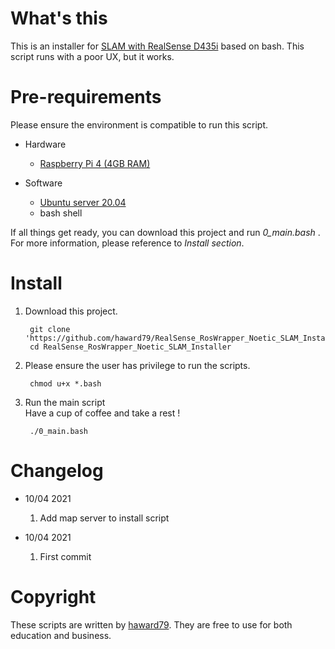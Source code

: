 # What's this
This is an installer for [SLAM with RealSense D435i](https://github.com/IntelRealSense/realsense-ros/wiki/SLAM-with-D435i) based on bash.
This script runs with a poor UX, but it works.

# Pre-requirements
Please ensure the environment is compatible to run this script.

- Hardware
  - [Raspberry Pi 4 (4GB RAM)](https://www.raspberrypi.org/products/raspberry-pi-4-model-b/)

- Software
  - [Ubuntu server 20.04](https://cdimage.ubuntu.com/releases/20.04.3/release/ubuntu-20.04.3-preinstalled-server-arm64+raspi.img.xz)
  - bash shell

If all things get ready, you can download this project and run *0_main.bash* .
For more information, please reference to *Install section*.

# Install
1. Download this project.

        git clone 'https://github.com/haward79/RealSense_RosWrapper_Noetic_SLAM_Installer/'
        cd RealSense_RosWrapper_Noetic_SLAM_Installer

2. Please ensure the user has privilege to run the scripts.

        chmod u+x *.bash

3. Run the main script  
   Have a cup of coffee and take a rest !

        ./0_main.bash

# Changelog
- 10/04 2021
    1. Add map server to install script

- 10/04 2021
    1. First commit

# Copyright
These scripts are written by [haward79](https://www.haward79.tw/).
They are free to use for both education and business.

